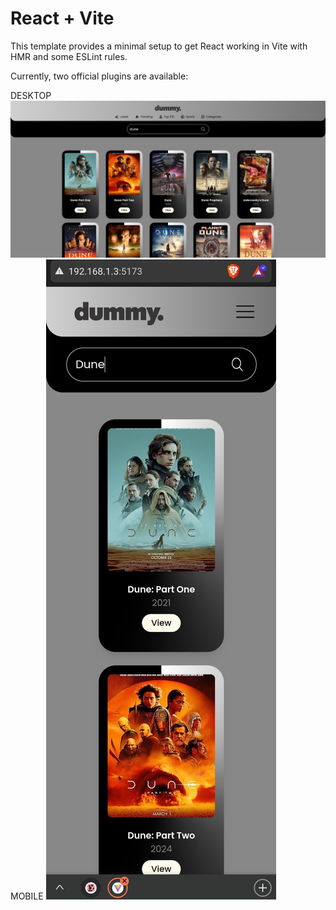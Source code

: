 # React + Vite

This template provides a minimal setup to get React working in Vite with HMR and some ESLint rules.

Currently, two official plugins are available:




DESKTOP
![Homepage Screenshot]( src/assets/sreenshot/ss.png)
MOBILE
![Homepage Screenshot](src/assets/sreenshot/ssmb.jpg)


